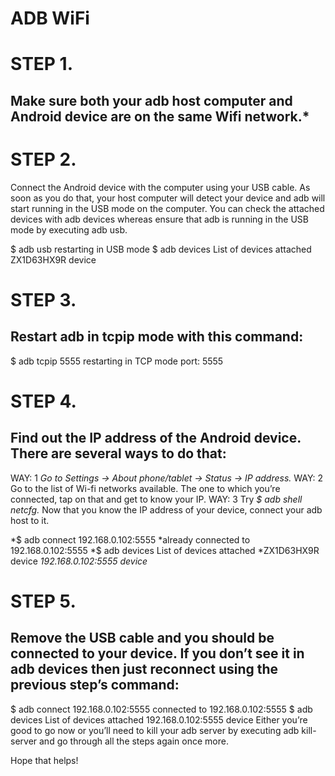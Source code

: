 # ADB WiFi
# STEP 1.
## Make sure both your adb host computer and Android device are on the same Wifi network.*


# STEP 2.
Connect the Android device with the computer using your USB cable. As soon as you do that, your host computer will detect your device and adb will start running in the USB mode on the computer. You can check the attached devices with adb devices whereas ensure that adb is running in the USB mode by executing adb usb.

$ adb usb
restarting in USB mode
$ adb devices
List of devices attached
ZX1D63HX9R  device


# STEP 3.
## Restart adb in tcpip mode with this command:

$ adb tcpip 5555
restarting in TCP mode port: 5555


# STEP 4.
## Find out the IP address of the Android device. There are several ways to do that:

WAY: 1 *Go to Settings -> About phone/tablet -> Status -> IP address.*
WAY: 2 Go to the list of Wi-fi networks available. The one to which you’re connected, tap on that and get to know your IP.
WAY: 3 Try *$ adb shell netcfg.*
Now that you know the IP address of your device, connect your adb host to it.

*$ adb connect 192.168.0.102:5555
*already connected to 192.168.0.102:5555
*$ adb devices
List of devices attached
*ZX1D63HX9R  device
*192.168.0.102:5555  device*


# STEP 5.
## Remove the USB cable and you should be connected to your device. If you don’t see it in adb devices then just reconnect using the previous step’s command:

$ adb connect 192.168.0.102:5555
connected to 192.168.0.102:5555
$ adb devices
List of devices attached
192.168.0.102:5555  device
Either you’re good to go now or you’ll need to kill your adb server by executing adb kill-server and go through all the steps again once more.

Hope that helps!
